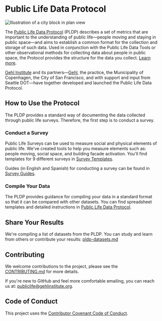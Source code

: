 # Public Life Data Protocol

![Illustration of a city block in plan view](https://gehlinstitute.org/wp-content/uploads/2017/08/13_UrbanConnectivity-2-1200x784.jpg)

The [Public Life Data Protocol](https://gehlinstitute.org/tool/public-life-data-protocol) (PLDP) describes a set of metrics that are important to the understanding of public life—people moving and staying in public space—and aims to establish a common format for the collection and storage of such data. Used in conjunction with the Public Life Data Tools or other observational methods for collecting data about people in public space, the Protocol provides the structure for the data you collect. [Learn more](https://gehlinstitute.org/tool/public-life-data-protocol).

[Gehl Institute](https://gehlinstitute.org) and its partners—[Gehl](https://gehlpeople.com), the practice, the Municipality of Copenhagen, the City of San Francisco, and with support and input from Seattle DOT—have together developed and launched the Public Life Data Protocol.

## How to Use the Protocol

The PLDP provides a standard way of documenting the data collected through public life surveys. Therefore, the first step is to conduct a survey.

### Conduct a Survey

Public Life Surveys can be used to measure social and physical elements of public life. We've created tools to help you measure elements such as: people moving, social space, and building facade activation. You'll find templates for 9 different surveys in [Survey Templates](/Survey%20Templates).

Guides (in English and Spanish) for conducting a survey can be found in [Survey Guides](/Survey%20Guides).

### Compile Your Data

The PLDP provides guidance for compiling your data in a standard format so that it can be compared with other datasets. You can find spreadsheet templates and detailed instructions in [Public Life Data Protocol](Public%20Life%20Data%20Protocol).

## Share Your Results

We're compiling a list of datasets from the PLDP. You can study and learn from others or contribute your results: [pldp-datasets.md](pldp-datasets.md)

## Contributing

We welcome contributions to the project, please see the [CONTRIBUTING.md](CONTRIBUTING.md) for more details.

If you're new to GitHub and feel more comfortable emailing, you can reach us at: [publiclife@gehlinstitute.org](mailto:publiclife@gehlinstitute.org).

## Code of Conduct

This project uses the [Contributor Covenant Code of Conduct](CODE_OF_CONDUCT.md).
